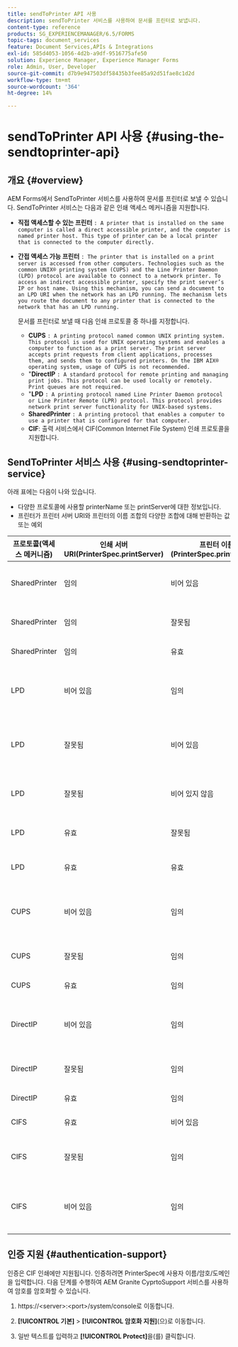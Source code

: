 ```yaml
---
title: sendToPrinter API 사용
description: sendToPrinter 서비스를 사용하여 문서를 프린터로 보냅니다.
content-type: reference
products: SG_EXPERIENCEMANAGER/6.5/FORMS
topic-tags: document_services
feature: Document Services,APIs & Integrations
exl-id: 585d4053-1056-4d2b-a9df-9516775afe50
solution: Experience Manager, Experience Manager Forms
role: Admin, User, Developer
source-git-commit: d7b9e947503df58435b3fee85a92d51fae8c1d2d
workflow-type: tm+mt
source-wordcount: '364'
ht-degree: 14%

---
```


# sendToPrinter API 사용 {#using-the-sendtoprinter-api}

## 개요 {#overview}

AEM Forms에서 SendToPrinter 서비스를 사용하여 문서를 프린터로 보낼 수 있습니다. SendToPrinter 서비스는 다음과 같은 인쇄 액세스 메커니즘을 지원합니다.

* **직접 액세스할 수 있는 프린터** `: A printer that is installed on the same computer is called a direct accessible printer, and the computer is named printer host. This type of printer can be a local printer that is connected to the computer directly.`

* **간접 액세스 가능 프린터** `: The printer that is installed on a print server is accessed from other computers. Technologies such as the common UNIX® printing system (CUPS) and the Line Printer Daemon (LPD) protocol are available to connect to a network printer. To access an indirect accessible printer, specify the print server’s IP or host name. Using this mechanism, you can send a document to an LPD URI when the network has an LPD running. The mechanism lets you route the document to any printer that is connected to the network that has an LPD running.`

  문서를 프린터로 보낼 때 다음 인쇄 프로토콜 중 하나를 지정합니다.

   * **CUPS** `: A printing protocol named common UNIX printing system. This protocol is used for UNIX operating systems and enables a computer to function as a print server. The print server accepts print requests from client applications, processes them, and sends them to configured printers. On the IBM AIX® operating system, usage of CUPS is not recommended.`
   * &quot;**DirectIP** `: A standard protocol for remote printing and managing print jobs. This protocol can be used locally or remotely. Print queues are not required.`
   * &quot;**LPD** `: A printing protocol named Line Printer Daemon protocol or Line Printer Remote (LPR) protocol. This protocol provides network print server functionality for UNIX-based systems.`
   * **SharedPrinter** `: A printing protocol that enables a computer to use a printer that is configured for that computer.`
   * **CIF**: 출력 서비스에서 CIF(Common Internet File System) 인쇄 프로토콜을 지원합니다.

## SendToPrinter 서비스 사용 {#using-sendtoprinter-service}

아래 표에는 다음이 나와 있습니다.

* 다양한 프로토콜에 사용할 printerName 또는 printServer에 대한 정보입니다.
* 프린터가 프린터 서버 URI와 프린터의 이름 조합의 다양한 조합에 대해 반환하는 값 또는 예외

| 프로토콜(액세스 메커니즘) | 인쇄 서버 URI(PrinterSpec.printServer) | 프린터 이름(PrinterSpec.printerName) | 결과 |
|--- |--- |--- |--- |
| SharedPrinter | 임의 | 비어 있음 | 예외: 필수 인수 sPrinterName은 비워 둘 수 없습니다. |
| SharedPrinter | 임의 | 잘못됨 | 프린터를 찾을 수 없다는 예외가 나타납니다. |
| SharedPrinter | 임의 | 유효 | 인쇄 작업이 완료되었습니다. |
| LPD | 비어 있음 | 임의 | 필수 인수 sPrintServerUri를 비워 둘 수 없다는 예외가 발생했습니다. |
| LPD | 잘못됨 | 비어 있음 | 필수 인수 sPrinterName을 비워 둘 수 없다는 예외가 발생했습니다. |
| LPD | 잘못됨 | 비어 있지 않음 | sPrintServerUri를 찾을 수 없다는 예외가 발생했습니다. |
| LPD | 유효 | 잘못됨 | 프린터를 찾을 수 없다는 예외 사항입니다. |
| LPD | 유효 | 유효 | 인쇄 작업이 정상적으로 완료되었습니다. |
| CUPS | 비어 있음 | 임의 | 필수 인수 sPrintServerUri를 비워 둘 수 없다는 예외가 발생했습니다. |
| CUPS | 잘못됨 | 임의 | 프린터를 찾을 수 없다는 예외 사항입니다. |
| CUPS | 유효 | 임의 | 인쇄 작업이 완료되었습니다. |
| DirectIP | 비어 있음 | 임의 | 필수 인수 sPrintServerUri를 비워 둘 수 없다는 예외가 발생했습니다. |
| DirectIP | 잘못됨 | 임의 | 프린터를 찾을 수 없다는 예외 사항입니다. |
| DirectIP | 유효 | 임의 | 인쇄 작업이 완료되었습니다. |
| CIFS | 유효 | 비어 있음 | 인쇄 작업이 완료되었습니다. |
| CIFS | 잘못됨 | 임의 | CIF을 사용하여 인쇄하는 도중 알 수 없는 오류가 발생했습니다. |
| CIFS | 비어 있음 | 임의 | 필수 인수 sPrintServerUri를 비워 둘 수 없다는 예외가 발생했습니다. |

## 인증 지원 {#authentication-support}

인증은 CIF 인쇄에만 지원됩니다. 인증하려면 PrinterSpec에 사용자 이름/암호/도메인을 입력합니다. 다음 단계를 수행하여 AEM Granite CyprtoSupport 서비스를 사용하여 암호를 암호화할 수 있습니다.

1. https://&lt;server>:&lt;port>/system/console로 이동합니다.

1. **[!UICONTROL 기본]** > **[!UICONTROL 암호화 지원]**(으)로 이동합니다.

1. 일반 텍스트를 입력하고 **[!UICONTROL Protect]**&#x200B;을(를) 클릭합니다.
